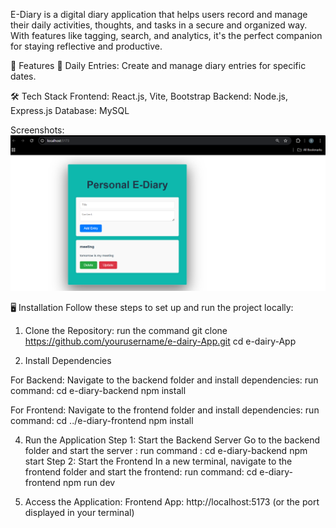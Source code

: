 E-Diary is a digital diary application that helps users record and manage their daily activities, thoughts, and tasks in a secure and organized way. With features like tagging, search, and analytics, it's the perfect companion for staying reflective and productive.

🚀 Features
📅 Daily Entries: Create and manage diary entries for specific dates.

🛠️ Tech Stack
Frontend: React.js, Vite, Bootstrap
Backend: Node.js, Express.js
Database: MySQL

Screenshots:
![Home Page](./assets/home-page.png)

🖥️ Installation
Follow these steps to set up and run the project locally:

1. Clone the Repository:
   run the command
   git clone https://github.com/yourusername/e-dairy-App.git
   cd e-dairy-App

2. Install Dependencies

For Backend:
Navigate to the backend folder and install dependencies:
run command:
cd e-diary-backend
npm install

For Frontend:
Navigate to the frontend folder and install dependencies:
run command:
cd ../e-diary-frontend
npm install

4. Run the Application
   Step 1: Start the Backend Server
   Go to the backend folder and start the server :
   run command :
   cd e-diary-backend
   npm start
   Step 2: Start the Frontend
   In a new terminal, navigate to the frontend folder and start the frontend:
   run command:
   cd e-diary-frontend
   npm run dev

5. Access the Application:
   Frontend App: http://localhost:5173 (or the port displayed in your terminal)
